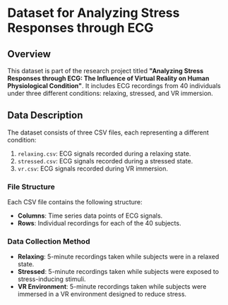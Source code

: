 # Dataset for Analyzing Stress Responses through ECG

## Overview
This dataset is part of the research project titled **"Analyzing Stress Responses through ECG: The Influence of Virtual Reality on Human Physiological Condition"**. It includes ECG recordings from 40 individuals under three different conditions: relaxing, stressed, and VR immersion.

## Data Description
The dataset consists of three CSV files, each representing a different condition:
1. `relaxing.csv`: ECG signals recorded during a relaxing state.
2. `stressed.csv`: ECG signals recorded during a stressed state.
3. `vr.csv`: ECG signals recorded during VR immersion.

### File Structure
Each CSV file contains the following structure:
- **Columns**: Time series data points of ECG signals.
- **Rows**: Individual recordings for each of the 40 subjects.

### Data Collection Method
- **Relaxing**: 5-minute recordings taken while subjects were in a relaxed state.
- **Stressed**: 5-minute recordings taken while subjects were exposed to stress-inducing stimuli.
- **VR Environment**: 5-minute recordings taken while subjects were immersed in a VR environment designed to reduce stress.
